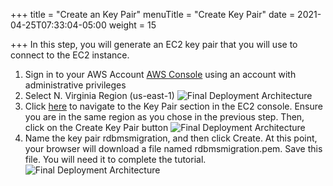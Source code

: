 +++
title = "Create an Key Pair"
menuTitle = "Create Key Pair"
date = 2021-04-25T07:33:04-05:00
weight = 15

+++
In this step, you will generate an EC2 key pair that you will use to connect to the EC2 instance.

  1. Sign in to your AWS Account [AWS Console](https://console.aws.amazon.com/) using an account with administrative privileges
  2. Select N. Virginia Region (us-east-1)
   ![Final Deployment Architecture](/images/migration1.jpg)
  3. Click [here](https://console.aws.amazon.com/ec2/v2/home?region=us-east-1#KeyPairs:) to navigate to the Key Pair section in the EC2 console. Ensure you are in the same region as you chose in the previous step. Then, click on the Create Key Pair button
   ![Final Deployment Architecture](/images/migration3.jpg)
  4. Name the key pair rdbmsmigration, and then click Create. At this point, your browser will download a file named rdbmsmigration.pem. Save this file. You will need it to complete the tutorial.
   ![Final Deployment Architecture](/images/migration4.jpg)
